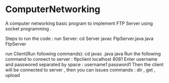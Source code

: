 # ComputerNetworking
A computer networking basic program to implement FTP Server using socket programming .

Steps to run the code :
run Server:
  cd Server
  javac FtpServer.java
  java FtpServer
  
run Client(Run following commands):
  cd <ClientFolder>
  javac <ClientName>.java
  java <ClientName>
  Run the following command to connect to server :
  ftpclient localhost 8081
  Enter username and passwored separated by space :
  username1 password1
  Then the client will be connected to server , then you can issues commands : dir , get <fileName> , upload <FileName>
  
  
